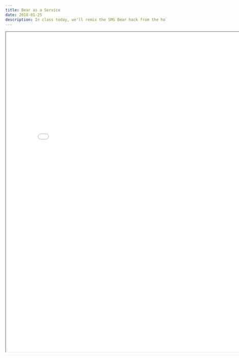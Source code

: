 ```yaml
---
title: Bear as a Service
date: 2018-01-25
description: In class today, we'll remix the SMS Bear hack from the holiday party.
---
```


<iframe src="/files/activities/day-1.pdf" width="800" height="1000"/>
